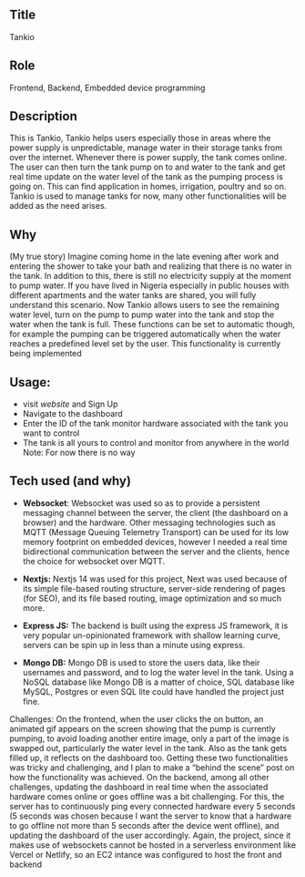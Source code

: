 ## Title
Tankio
## Role
Frontend, Backend, Embedded device programming
## Description
This is Tankio, Tankio helps users especially those in areas where the power supply is unpredictable, manage water in their storage tanks from over the internet. Whenever there is power supply, the tank comes online. The user can then turn the tank pump on to and water to the tank and get real time update on the water level of the tank as the pumping process is going on. This can find application in homes, irrigation, poultry and so on. Tankio is used to manage tanks for now, many other functionalities will be added as the need arises.
## Why
(My true story) Imagine coming home in the late evening after work and entering the shower to take your bath and realizing that there is no water in the tank. In addition to this, there is still no electricity supply at the moment to pump water. If you have lived in Nigeria especially in public houses with different apartments and the water tanks are shared, you will fully understand this scenario.
Now Tankio allows users to see the remaining water level, turn on the pump to pump water into the tank and stop the water when the tank is full.
These functions can be set to automatic though, for example the pumping can be triggered automatically when the water reaches a predefined level set by the user. This functionality is currently being implemented
## Usage: 
* visit *website* and Sign Up 
*	Navigate to the dashboard
*	Enter the ID of the tank monitor hardware associated with the tank you want to control
*	The tank is all yours to control and monitor from anywhere in the world
Note: For now there is no way 
## Tech used (and why)
* **Websocket**: Websocket was used so as to provide a persistent messaging channel between the server, the client (the dashboard on a browser) and the hardware. Other messaging technologies such as MQTT (Message Queuing Telemetry Transport) can be used for its low memory footprint on embedded devices, however I needed a real time bidirectional communication between the server and the clients, hence the choice for websocket over MQTT.

* **Nextjs:** Nextjs 14 was used for this project, Next was used because of its simple file-based routing structure, server-side rendering of pages (for SEO), and its file based routing, image optimization and so much more. 
* **Express JS:** The backend is built using the express JS framework, it is very popular un-opinionated framework with shallow learning curve, servers can be spin up in less than a minute using express.

* **Mongo DB:** Mongo DB is used to store the users data, like their usernames and password, and to log the water level in the tank. Using a NoSQL database like Mongo DB is a matter of choice, SQL database like MySQL, Postgres or even SQL lite could have handled the project just fine.

Challenges: On the frontend, when the user clicks the on button, an animated gif appears on the screen showing that the pump is currently pumping, to avoid loading another entire image, only a part of the image is swapped out, particularly the water level in the tank. Also as the tank gets filled up, it reflects on the dashboard too. Getting these two functionalities was tricky and challenging, and I plan to make a “behind the scene” post on how the functionality was achieved.
On the backend, among all other challenges, updating the dashboard in real time when the associated hardware comes online or goes offline was a bit challenging. For this, the server  has to continuously ping every connected hardware every 5 seconds (5 seconds was chosen because I want the server to know that a hardware to go offline not more than 5 seconds after the device went offline), and updating the dashboard of the user accordingly.
Again, the project, since it makes use of websockets cannot be hosted in a serverless environment like Vercel or Netlify, so an EC2 intance was configured to host the front and backend

